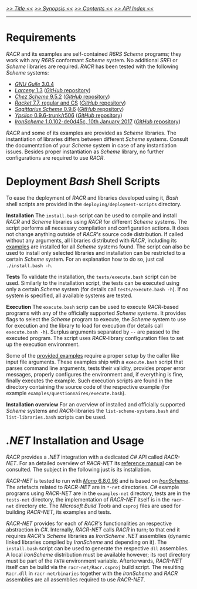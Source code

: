 _[>> Title <<](title.md) [>> Synopsis <<](synopsis.md) [>> Contents <<](contents.md) [>> API Index <<](api-index.md)_
___

# Requirements

_RACR_ and its examples are self-contained _R6RS Scheme_ programs; they work with any _R6RS_ conformant _Scheme_ system. No additional _SRFI_ or _Scheme_ libraries are required. _RACR_ has been tested with the following _Scheme_ systems:
  * [_GNU Guile_ 3.0.4](http://www.gnu.org/software/guile/)
  * [_Larceny_ 1.3](http://www.larcenists.org) ([_GitHub_ repository](https://github.com/larcenists/larceny))
  * [_Chez Scheme_ 9.5.2](http://www.scheme.com/) ([_GitHub_ repository](https://github.com/cisco/ChezScheme))
  * [_Racket_ 7.7, regular and CS](http://www.racket-lang.org/) ([_GitHub_ repository](https://github.com/plt/racket))
  * [_Sagittarius Scheme_ 0.9.6](https://bitbucket.org/ktakashi/sagittarius-scheme/wiki/Home) ([_GitHub_ repository](https://github.com/ktakashi/sagittarius-scheme))
  * [_Ypsilon_ 0.9.6-trunk/r506](http://www.littlewingpinball.net/mediawiki/index.php/Ypsilon) ([_GitHub_ repository](https://github.com/christoff-buerger/ypsilon))
  * [_IronScheme_ 1.0.102-de0d45c, 10th January 2017](https://archive.codeplex.com/?p=ironscheme) ([_GitHub_ repository](https://github.com/leppie/IronScheme))

_RACR_ and some of its examples are provided as _Scheme_ libraries. The instantiation of libraries differs between different _Scheme_ systems. Consult the documentation of your _Scheme_ system in case of any instantiation issues. Besides proper instantiation as _Scheme_ library, no further configurations are required to use _RACR_.

# Deployment _Bash_ Shell Scripts

To ease the deployment of _RACR_ and libraries developed using it, _Bash_ shell scripts are provided in the `deploying/deployment-scripts` directory.

**Installation** The `install.bash` script can be used to compile and install _RACR_ and _Scheme_ libraries using _RACR_ for different _Scheme_ systems. The script performs all necessary compilation and configuration actions. It does not change anything outside of _RACR's_ source code distribution. If called without any arguments, all libraries distributed with _RACR_, including its [examples](../../examples/examples-overview.md) are installed for all _Scheme_ systems found. The script can also be used to install only selected libraries and installation can be restricted to a certain _Scheme_ system. For an explanation how to do so, just call `./install.bash -h`.

**Tests** To validate the installation, the `tests/execute.bash` script can be used. Similarly to the installation script, the tests can be executed using only a certain _Scheme_ system (for details call `tests/execute.bash -h`). If no system is specified, all available systems are tested.

**Execution** The `execute.bash` scrip can be used to execute _RACR_-based programs with any of the officially supported _Scheme_ systems. It provides flags to select the _Scheme_ program to execute, the _Scheme_ system to use for execution and the library to load for execution (for details call `execute.bash -h`). Surplus arguments separated by `--` are passed to the executed program. The script uses _RACR_-library configuration files to set up the execution environment.

Some of the [provided examples](../../examples/examples-overview.md) require a proper setup by the caller like input file arguments. These examples ship with a `execute.bash` script that parses command line arguments, tests their validity, provides proper error messages, properly configures the environment and, if everything is fine, finally executes the example. Such execution scripts are found in the directory containing the source code of the respective example (for example `examples/questionnaires/execute.bash`).

**Installation overview** For an overview of installed and officially supported _Scheme_ systems and _RACR_-libraries the `list-scheme-systems.bash` and `list-libraries.bash` scripts can be used.

# _.NET_ Installation and Usage

_RACR_ provides a _.NET_ integration with a dedicated _C#_ API called _RACR-NET_. For an detailed overview of _RACR-NET_ its [reference manual](../../racr-net/documentation/title.md) can be consulted. The subject in the following just is its installation.

_RACR-NET_ is tested to run with [_Mono_ 6.8.0.96](https://www.mono-project.com) and is based on [_IronScheme_](https://archive.codeplex.com/?p=ironscheme). The artefacts related to _RACR-NET_ are in `*-net` directories. _C#_ example programs using _RACR-NET_ are in the `examples-net` directory, tests are in the `tests-net` directory, the implementation of _RACR-NET_ itself is in the `racr-net` directory etc. The _Microsoft Build Tools_ and `csproj` files are used for building _RACR-NET_, its examples and tests.

_RACR-NET_ provides for each of _RACR's_ functionalities an respective abstraction in _C#_. Internally, _RACR-NET_ calls _RACR_ in turn; to that end it requires _RACR's_ _Scheme_ libraries as _IronScheme_ _.NET_ assemblies (dynamic linked libraries compiled by _IronScheme_ and depending on it). The `install.bash` script can be used to generate the respective `dll` assemblies. A local _IronScheme_ distribution must be available however; its root directory must be part of the `PATH` environment variable. Afterterwards, _RACR-NET_ itself can be build via the `racr-net/Racr.csproj` build script. The resulting `Racr.dll` in `racr-net/binaries` together with the _IronScheme_ and _RACR_ assemblies are all assemblies required to use _RACR-NET_.
